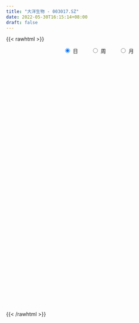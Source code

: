 ```yaml
---
title: "大洋生物 - 003017.SZ"
date: 2022-05-30T16:15:14+08:00
draft: false
---
```

{{< rawhtml >}}
    <div style="text-align: center">
        <label style="padding: 1rem;"><input style="margin-right: .5rem" type="radio" name="period" value="D" checked onclick="period_change(this)">日</label>
        <label style="padding: 1rem;"><input style="margin-right: .5rem" type="radio" name="period" value="W" onclick="period_change(this)">周</label>
        <label style="padding: 1rem;"><input style="margin-right: .5rem" type="radio" name="period" value="M" onclick="period_change(this)">月</label>
    </div>
    <div id="chart" style="height: 700px;"></div> 
    <script type="text/javascript">
        const D_v = [3648.99,3595.0,3771.0,5622.0,4738.0,4633.0,4602.0,4613.0,4487.44,3893.79,3811.44,4155.0,3909.0,2384.0,3672.44,5469.0,5354.44,5261.44,5790.0,3343.0,2108.99,3973.0,2248.0,2659.0,2527.0,2169.0,4316.0,2385.0,3330.0,2988.0,4279.27,3245.0,7939.0,5677.0,8969.0,5902.0,4311.0,4177.0,4181.0,3684.0,3491.0,2454.0,3053.0,2574.0,8504.0,14044.0,7624.0,6451.0,5451.0,6883.0,4892.0,3851.0,4589.0,5454.0,5032.0,4670.0,3850.0,18776.0,20211.0,11398.0,9358.0,7434.0,8314.0,7162.0,4021.0,3110.0,10957.0,6379.0,5852.0,6092.0,6619.0,6017.0,6285.0,6827.0,5516.0,3425.0,4074.0,3847.0,9297.31,7135.31,4544.0,4383.05,9960.05,7552.05,13899.05,10511.0,10124.26,8073.0,5856.0,6516.99,7167.03,1877.0,4240.0,2243.0,1618.0,1851.0,2759.26,1505.0,1571.0,2449.0,2581.26,7204.0,4235.0,2536.0,4397.0,2661.0,4811.0,3265.6,5082.0,2821.6,2149.0,3321.0,2057.0,2501.0,2090.0,2996.0,1796.0,2362.26,2790.0,2160.0,4226.01,3985.01,2880.0,3940.0,5416.0,2776.03,3263.0,3652.0,3393.0,24226.81,36086.37,19629.17,13462.54,9249.0,9308.54,5771.71,3581.17,3288.99,3132.54,2783.0,2872.0,2679.3,4557.0,7091.0,4558.0,2730.0,2526.0,2900.0,5819.55,4981.05,3018.26,1945.0,26453.89,87324.22,106121.84,121162.68,90367.05,74839.56,59492.19,43812.05,34420.75,38984.0,27693.57,49188.3,10488.9,118528.11,63827.4,67653.58,61276.05,62183.13,39240.0,23507.21,22710.0,23349.75,21928.0,16777.0,19030.0,14788.0,22926.0,18538.0,21268.88,20917.64,19479.0,15266.93,15746.0,23240.0,13034.8,23340.25,14484.0,17224.0,13474.0,16903.0,40591.25,23698.0,37673.52,101189.37,89777.0,134826.26,135878.75,113854.68,75608.03,61184.51,61777.61,56347.58,75723.0,61513.13,51014.27,48784.76,56238.0,73513.65,50843.0,30703.0,37228.99,35381.0,19099.59,14120.99,14297.0,14845.0,21719.94,17047.0,10631.0,19627.02,12409.02,9679.27,15904.27,16160.0,12556.75,18080.75,13343.75,20259.33,16355.5,12454.0,10743.0,10185.0,13442.0,23751.9,23516.0,23281.0,23486.0,14474.0,12988.0,8100.0,8104.0,6483.0,4941.0,10717.0,5016.0,6823.0,7915.0,5855.75]
const D_histogram = [0.0,-0.0270395442,-0.023643819,-0.000670564,0.0044485745,0.0326813978,0.078250351,0.07678181,0.1073553973,0.1285000098,0.1247261172,0.0851320183,0.0765199719,0.0699966355,0.0322774822,0.0316072485,0.0365143616,0.0420623693,-0.0353631172,-0.1021856672,-0.1284536602,-0.1506393269,-0.1430158781,-0.1033806156,-0.0710501545,-0.0639763791,-0.0838070118,-0.0848087,-0.1056717962,-0.1044639276,-0.0860567468,-0.0806125232,0.0123316026,0.0428994928,0.1264829368,0.1307737886,0.14866025,0.1393301731,0.1080074206,0.042597899,-0.0261667004,-0.0627373259,-0.0898328412,-0.0883045731,0.0014851077,0.1374177874,0.201659197,0.237560297,0.203497019,0.0611710733,0.0050903515,-0.0137887684,-0.0051386597,0.0171336121,0.0148285596,-0.0321501717,-0.0771519243,0.149654554,0.3061272658,0.3445218343,0.3846050948,0.3685239571,0.3574482499,0.1973897198,0.1203709165,0.0302398316,-0.226827099,-0.3607441517,-0.4185653576,-0.4336405557,-0.4348228254,-0.4147570717,-0.37828915,-0.3913024291,-0.3973794629,-0.3640613544,-0.3159024277,-0.2557788921,-0.1358417838,-0.0565063377,-0.0219655718,0.0223050878,0.1213568084,0.1299361538,0.2482655522,0.2926836636,0.3113925918,0.2593283614,0.1624904109,0.0218735646,-0.1516250651,-0.2335462519,-0.357902697,-0.3943083618,-0.360017495,-0.3251502777,-0.3267464208,-0.2859128577,-0.2442247985,-0.2297951192,-0.2103469601,-0.2597691798,-0.3108845596,-0.3060662202,-0.3167988387,-0.2989795812,-0.2150158165,-0.2064626757,-0.2847202041,-0.2945749764,-0.2527101071,-0.241311974,-0.1897068837,-0.0973047494,-0.006290096,0.1154741775,0.198173136,0.2618106454,0.3108444583,0.3487223994,0.3902293326,0.3537262008,0.3415491726,0.2864050811,0.2933600588,0.2948083003,0.3016298289,0.3190704547,0.3223801334,0.5348191266,0.6706989074,0.6108186488,0.5123114192,0.4172023385,0.2848620269,0.2075881009,0.110332336,0.0743222569,0.033107558,0.0124137939,-0.0135066373,-0.0419516426,-0.0340161832,-0.0036166135,-0.0277308743,-0.0572444388,-0.0591084355,-0.0708513804,-0.065673007,-0.115104473,-0.1531528682,-0.1510904703,0.0812035478,0.467776152,0.6431753433,0.8536057704,0.8739053354,0.7936766215,0.4550007442,0.2780150652,0.1031660474,0.0107009457,-0.0744443308,0.1163892819,0.4954590932,0.6792260894,0.6336731057,0.346413116,-0.0499952727,-0.4894541948,-0.8551624325,-1.0475877299,-1.2082724502,-1.2166319747,-1.1237531404,-0.9678131355,-0.7795927546,-0.621987468,-0.5989054522,-0.5106516538,-0.4054336285,-0.2916216856,-0.2370752141,-0.1843418441,-0.1248782828,-0.1074249348,-0.0576224373,-0.0666047122,-0.0562881049,-0.0323733237,0.0148390783,0.0856323839,0.1934647095,0.2265212456,0.3208651578,0.456242126,0.6685516936,0.8698408466,1.222719503,1.0826253613,0.863060041,0.6657679247,0.5269990719,0.5075660185,0.5730030255,0.3480268416,0.2028291144,0.1728582685,0.1869304164,0.1285267433,0.0140635989,-0.0944685277,-0.2680451276,-0.4797001849,-0.6085832977,-0.7380699895,-0.8569121694,-0.9487742396,-0.9465482596,-0.9362776882,-0.8849078183,-0.8716332011,-0.7718169941,-0.6161261855,-0.5508724071,-0.5763768003,-0.591660155,-0.7368717994,-0.7621370963,-0.7506423146,-0.652457427,-0.4633916639,-0.2887598157,-0.1495401595,-0.0107555226,0.2015540795,0.3845410391,0.4857115477,0.5572703019,0.5580225511,0.5424394995,0.4925858223,0.481454941,0.4525994424,0.4360899434,0.3518853525,0.301615052,0.2586075019,0.2320280373,0.2172480558]
const D_fast = [0.0,-0.0337994302,-0.0363146598,-0.0135090458,-0.0072777637,0.0291254091,0.09425695,0.1119838616,0.1693962982,0.2226659131,0.2500735498,0.2317624555,0.242280402,0.2532562245,0.2236064418,0.2308380202,0.2448737238,0.2609373237,0.1746710579,0.0823020912,0.0239206831,-0.0359248153,-0.0640553361,-0.0502652275,-0.035697305,-0.0446176244,-0.08540001,-0.1076038732,-0.1548849185,-0.1797930318,-0.1829000376,-0.1976089449,-0.1015819184,-0.060289155,0.0549150232,0.0918993221,0.146950846,0.1724533124,0.168132415,0.1133723681,0.0380660936,-0.0141888633,-0.0637425889,-0.0842904641,0.0058704937,0.1761576202,0.2908138291,0.3861050033,0.4029159801,0.2758828027,0.2210746687,0.1987483568,0.2061138006,0.2326694753,0.2340715627,0.1790552886,0.1147655548,0.3789856716,0.6119901999,0.7365152269,0.8727497612,0.9487996127,1.027085968,0.9163748678,0.8694487937,0.7868776667,0.4731039614,0.2490008707,0.0865383254,-0.0369470116,-0.1468349877,-0.2304585019,-0.2885628677,-0.399401754,-0.5048236536,-0.5625208837,-0.5933375639,-0.5971587513,-0.511182089,-0.4459732272,-0.4169238543,-0.3670769228,-0.2376860001,-0.1966226162,-0.0162268298,0.1013621975,0.1979192736,0.2106871336,0.1544717858,0.0193233307,-0.1920815653,-0.332389315,-0.5462214344,-0.6812041897,-0.7369176966,-0.7833380488,-0.8666207971,-0.8972654484,-0.9166335889,-0.9596526894,-0.9927912702,-1.1071557849,-1.2359923046,-1.3076905202,-1.3976228484,-1.4545484863,-1.4243386756,-1.4674012037,-1.6168387832,-1.7003372996,-1.7216499571,-1.7705798175,-1.7664014481,-1.6983255011,-1.6088833717,-1.4582505539,-1.3260083114,-1.1969181406,-1.0701732132,-0.9451146722,-0.8060504059,-0.7541219875,-0.6809117225,-0.6644545437,-0.5841595513,-0.5090092347,-0.4267802489,-0.3295720094,-0.2456672974,0.1004764775,0.4040309852,0.4968553888,0.5264260139,0.5356175178,0.474492713,0.4491158122,0.3794431313,0.3620136164,0.329075807,0.3114854914,0.2821884008,0.2432554849,0.2426868985,0.2721823149,0.2411353355,0.1973106612,0.1806695556,0.1512137657,0.1399738874,0.0617663031,-0.0145703092,-0.0502805289,0.2023143762,0.7058310183,1.0420240455,1.4658559152,1.7046318141,1.8228222555,1.5978965643,1.4904146516,1.3413571456,1.2515672803,1.1478109211,1.3677418543,1.8706764389,2.2242499574,2.3371152502,2.1364585395,1.7275513326,1.1657288618,0.586230016,0.1319077861,-0.3308450468,-0.6433625649,-0.8314220157,-0.9174352946,-0.9241131024,-0.9220046828,-1.0486490301,-1.0880581451,-1.084198527,-1.0432920054,-1.0480143374,-1.0413664285,-1.0131224379,-1.0225253235,-0.9871284354,-1.0127618884,-1.0165173073,-1.000695857,-0.9497736854,-0.8575722838,-0.7013737808,-0.6116869334,-0.4371267317,-0.187689232,0.191758259,0.6105076236,1.2690661557,1.3996283543,1.3958280444,1.3649779093,1.3579588244,1.4654172756,1.674105039,1.5361355655,1.4416451169,1.4548888381,1.5156935902,1.4894216029,1.3784743581,1.2463250996,1.0057372178,0.6741571143,0.3931281771,0.0791239879,-0.2539462343,-0.5830018644,-0.8174129494,-1.0412118,-1.2110688847,-1.4157025677,-1.5088406092,-1.507181347,-1.5796456704,-1.7492442637,-1.9124426572,-2.2418722514,-2.4576718224,-2.6338376193,-2.6987670885,-2.6255492414,-2.523107347,-2.4212727307,-2.2851769745,-2.0224788525,-1.7433566332,-1.5207582376,-1.3098819079,-1.169624021,-1.0495971977,-0.9763044193,-0.8670715654,-0.7827772033,-0.6902642165,-0.6864974693,-0.6613640068,-0.6397196814,-0.6082921366,-0.5687601043]
const D_slow = [0.0,-0.006759886,-0.0126708408,-0.0128384818,-0.0117263382,-0.0035559887,0.016006599,0.0352020515,0.0620409009,0.0941659033,0.1253474326,0.1466304372,0.1657604301,0.183259589,0.1913289596,0.1992307717,0.2083593621,0.2188749544,0.2100341751,0.1844877583,0.1523743433,0.1147145116,0.0789605421,0.0531153882,0.0353528495,0.0193587547,-0.0015929982,-0.0227951732,-0.0492131223,-0.0753291042,-0.0968432909,-0.1169964217,-0.113913521,-0.1031886478,-0.0715679136,-0.0388744665,-0.001709404,0.0331231393,0.0601249944,0.0707744692,0.0642327941,0.0485484626,0.0260902523,0.004014109,0.004385386,0.0387398328,0.0891546321,0.1485447063,0.1994189611,0.2147117294,0.2159843173,0.2125371252,0.2112524602,0.2155358633,0.2192430032,0.2112054602,0.1919174791,0.2293311176,0.3058629341,0.3919933927,0.4881446664,0.5802756556,0.6696377181,0.718985148,0.7490778772,0.7566378351,0.6999310603,0.6097450224,0.505103683,0.3966935441,0.2879878377,0.1842985698,0.0897262823,-0.008099325,-0.1074441907,-0.1984595293,-0.2774351362,-0.3413798592,-0.3753403052,-0.3894668896,-0.3949582825,-0.3893820106,-0.3590428085,-0.32655877,-0.264492382,-0.1913214661,-0.1134733181,-0.0486412278,-0.0080186251,-0.0025502339,-0.0404565002,-0.0988430632,-0.1883187374,-0.2868958279,-0.3769002016,-0.458187771,-0.5398743763,-0.6113525907,-0.6724087903,-0.7298575701,-0.7824443101,-0.8473866051,-0.925107745,-1.0016243,-1.0808240097,-1.155568905,-1.2093228591,-1.2609385281,-1.3321185791,-1.4057623232,-1.46893985,-1.5292678435,-1.5766945644,-1.6010207518,-1.6025932758,-1.5737247314,-1.5241814474,-1.458728786,-1.3810176714,-1.2938370716,-1.1962797384,-1.1078481883,-1.0224608951,-0.9508596248,-0.8775196101,-0.803817535,-0.7284100778,-0.6486424641,-0.5680474308,-0.4343426491,-0.2666679223,-0.1139632601,0.0141145947,0.1184151794,0.1896306861,0.2415277113,0.2691107953,0.2876913595,0.295968249,0.2990716975,0.2956950382,0.2852071275,0.2767030817,0.2757989283,0.2688662098,0.2545551001,0.2397779912,0.2220651461,0.2056468943,0.1768707761,0.138582559,0.1008099415,0.1211108284,0.2380548664,0.3988487022,0.6122501448,0.8307264787,1.029145634,1.1428958201,1.2123995864,1.2381910982,1.2408663347,1.222255252,1.2513525724,1.3752173457,1.5450238681,1.7034421445,1.7900454235,1.7775466053,1.6551830566,1.4413924485,1.179495516,0.8774274034,0.5732694098,0.2923311247,0.0503778408,-0.1445203478,-0.3000172148,-0.4497435779,-0.5774064913,-0.6787648985,-0.7516703198,-0.8109391234,-0.8570245844,-0.8882441551,-0.9151003888,-0.9295059981,-0.9461571761,-0.9602292024,-0.9683225333,-0.9646127637,-0.9432046677,-0.8948384903,-0.8382081789,-0.7579918895,-0.643931358,-0.4767934346,-0.259333223,0.0463466528,0.3170029931,0.5327680033,0.6992099845,0.8309597525,0.9578512571,1.1011020135,1.1881087239,1.2388160025,1.2820305696,1.3287631737,1.3608948596,1.3644107593,1.3407936273,1.2737823454,1.1538572992,1.0017114748,0.8171939774,0.6029659351,0.3657723752,0.1291353103,-0.1049341118,-0.3261610664,-0.5440693666,-0.7370236152,-0.8910551615,-1.0287732633,-1.1728674634,-1.3207825022,-1.505000452,-1.6955347261,-1.8831953047,-2.0463096615,-2.1621575775,-2.2343475314,-2.2717325712,-2.2744214519,-2.224032932,-2.1278976722,-2.0064697853,-1.8671522098,-1.7276465721,-1.5920366972,-1.4688902416,-1.3485265064,-1.2353766458,-1.1263541599,-1.0383828218,-0.9629790588,-0.8983271833,-0.840320174,-0.78600816]
const D_data = [['2021-05-19', 39.6059, 39.2217, 39.0148, 39.6059],['2021-05-20', 39.0936, 38.798, 38.7291, 39.2118],['2021-05-21', 38.9163, 39.0936, 38.7882, 39.4483],['2021-05-24', 39.0936, 39.399, 38.8177, 39.734],['2021-05-25', 39.202, 39.2512, 38.8966, 39.3892],['2021-05-26', 39.2414, 39.6453, 39.1133, 39.6847],['2021-05-27', 39.6453, 40.1084, 39.4877, 40.2759],['2021-05-28', 40.1576, 39.7044, 39.4089, 40.3153],['2021-05-31', 39.6749, 40.266, 39.4187, 40.266],['2021-06-01', 40.0197, 40.3941, 40.0197, 40.4631],['2021-06-02', 40.4039, 40.2463, 40.0788, 40.5813],['2021-06-03', 40.2463, 39.7833, 39.7833, 40.4335],['2021-06-04', 39.7734, 40.1281, 39.5271, 40.335],['2021-06-07', 40.1576, 40.197, 39.9212, 40.335],['2021-06-08', 40.2266, 39.7537, 39.5369, 40.2266],['2021-06-09', 39.7537, 40.1675, 39.5665, 41.2217],['2021-06-10', 39.9015, 40.3054, 39.7537, 40.5616],['2021-06-11', 40.3547, 40.4039, 40.2069, 40.936],['2021-06-15', 40.3054, 39.202, 39.1133, 40.4828],['2021-06-16', 39.0148, 38.9163, 38.6601, 39.3695],['2021-06-17', 38.8276, 39.1034, 38.8276, 39.3103],['2021-06-18', 39.01, 38.93, 38.4, 39.22],['2021-06-21', 38.93, 39.16, 38.63, 39.3],['2021-06-22', 39.25, 39.6, 39.09, 39.64],['2021-06-23', 39.5, 39.64, 39.38, 40.1],['2021-06-24', 39.82, 39.38, 39.37, 39.83],['2021-06-25', 39.6, 38.95, 38.71, 39.65],['2021-06-28', 38.99, 39.06, 38.78, 39.2],['2021-06-29', 39.1, 38.67, 38.63, 39.1],['2021-06-30', 38.75, 38.8, 38.65, 38.98],['2021-07-01', 38.79, 38.98, 38.63, 39.37],['2021-07-02', 38.78, 38.8, 38.51, 38.98],['2021-07-05', 39.99, 40.12, 39.0, 40.2],['2021-07-06', 39.73, 39.68, 39.33, 40.11],['2021-07-07', 39.49, 40.71, 39.4, 40.92],['2021-07-08', 40.5, 40.05, 39.91, 40.58],['2021-07-09', 40.0, 40.39, 39.62, 40.55],['2021-07-12', 40.68, 40.19, 40.05, 40.68],['2021-07-13', 40.18, 39.91, 39.69, 40.18],['2021-07-14', 39.88, 39.29, 39.22, 39.88],['2021-07-15', 39.12, 38.9, 38.65, 39.29],['2021-07-16', 39.13, 38.99, 38.8, 39.16],['2021-07-19', 38.68, 38.88, 38.56, 39.02],['2021-07-20', 38.57, 39.1, 38.48, 39.1],['2021-07-21', 39.09, 40.42, 38.85, 40.46],['2021-07-22', 40.06, 41.67, 40.06, 42.68],['2021-07-23', 41.65, 41.46, 40.91, 42.18],['2021-07-26', 41.18, 41.57, 40.22, 41.9],['2021-07-27', 41.49, 40.9, 40.7, 41.88],['2021-07-28', 40.92, 39.2, 38.93, 41.14],['2021-07-29', 39.2, 39.8, 39.2, 40.28],['2021-07-30', 39.68, 40.09, 39.4, 40.21],['2021-08-02', 40.13, 40.43, 39.72, 40.45],['2021-08-03', 40.42, 40.72, 40.06, 41.37],['2021-08-04', 40.4, 40.51, 40.38, 40.85],['2021-08-05', 40.35, 39.84, 39.75, 40.6],['2021-08-06', 39.64, 39.6, 39.21, 39.89],['2021-08-09', 39.59, 43.56, 39.59, 43.56],['2021-08-10', 44.49, 43.94, 43.15, 44.9],['2021-08-11', 43.94, 43.3, 42.77, 44.44],['2021-08-12', 44.17, 43.89, 43.2, 44.5],['2021-08-13', 43.4, 43.63, 43.35, 44.08],['2021-08-16', 43.53, 44.0, 42.69, 44.38],['2021-08-17', 44.0, 41.99, 41.73, 44.17],['2021-08-18', 42.01, 42.62, 41.8, 42.86],['2021-08-19', 42.53, 42.17, 41.82, 42.89],['2021-08-20', 40.58, 39.16, 38.7, 41.0],['2021-08-23', 39.16, 39.5, 39.02, 39.95],['2021-08-24', 39.65, 39.7, 39.44, 40.17],['2021-08-25', 39.51, 39.76, 39.38, 39.9],['2021-08-26', 39.75, 39.59, 39.49, 40.75],['2021-08-27', 39.43, 39.6, 38.09, 39.78],['2021-08-30', 39.48, 39.66, 39.3, 40.26],['2021-08-31', 39.89, 38.8, 38.61, 39.89],['2021-09-01', 38.92, 38.51, 38.28, 39.09],['2021-09-02', 38.49, 38.75, 38.47, 38.78],['2021-09-03', 38.67, 38.85, 38.55, 39.1],['2021-09-06', 38.74, 39.02, 38.58, 39.15],['2021-09-07', 39.02, 40.05, 38.86, 40.54],['2021-09-08', 39.8, 39.95, 39.65, 40.4],['2021-09-09', 39.96, 39.61, 39.39, 40.06],['2021-09-10', 39.61, 39.89, 39.3, 39.94],['2021-09-13', 39.9, 40.97, 39.89, 41.25],['2021-09-14', 40.7, 40.18, 39.97, 40.99],['2021-09-15', 40.09, 42.01, 39.81, 42.49],['2021-09-16', 41.61, 41.71, 40.91, 42.29],['2021-09-17', 41.56, 41.78, 41.0, 43.3],['2021-09-22', 41.19, 41.02, 40.13, 41.23],['2021-09-23', 41.2, 40.22, 40.2, 41.2],['2021-09-24', 40.41, 39.1, 39.0, 40.41],['2021-09-27', 39.05, 37.78, 37.66, 39.08],['2021-09-28', 37.79, 38.07, 37.53, 38.25],['2021-09-29', 37.8, 36.72, 36.69, 38.25],['2021-09-30', 36.95, 37.05, 36.92, 37.29],['2021-10-08', 37.1, 37.58, 37.1, 37.65],['2021-10-11', 37.45, 37.44, 37.11, 37.63],['2021-10-12', 37.44, 36.74, 36.46, 37.48],['2021-10-13', 36.88, 37.05, 36.55, 37.08],['2021-10-14', 37.01, 36.98, 36.61, 37.01],['2021-10-15', 37.0, 36.5, 36.5, 37.0],['2021-10-18', 36.5, 36.37, 35.66, 36.5],['2021-10-19', 35.8, 35.12, 34.71, 35.9],['2021-10-20', 35.07, 34.47, 34.46, 35.08],['2021-10-21', 34.3, 34.66, 34.3, 34.83],['2021-10-22', 34.83, 34.05, 33.96, 34.83],['2021-10-25', 34.5, 34.02, 33.88, 34.5],['2021-10-26', 33.98, 34.75, 33.96, 34.98],['2021-10-27', 34.58, 33.71, 33.7, 34.59],['2021-10-28', 33.7, 32.05, 32.03, 33.7],['2021-10-29', 32.1, 32.24, 32.1, 32.64],['2021-11-01', 32.2, 32.55, 31.88, 32.72],['2021-11-02', 32.55, 31.9, 31.81, 32.85],['2021-11-03', 31.9, 32.18, 31.9, 32.46],['2021-11-04', 32.12, 32.74, 32.12, 32.77],['2021-11-05', 32.9, 32.95, 32.52, 32.98],['2021-11-08', 32.95, 33.73, 32.71, 33.82],['2021-11-09', 33.7, 33.7, 33.32, 33.88],['2021-11-10', 33.7, 33.83, 33.3, 33.96],['2021-11-11', 33.78, 33.98, 33.7, 34.15],['2021-11-12', 34.0, 34.15, 33.85, 34.19],['2021-11-15', 33.98, 34.53, 33.51, 34.59],['2021-11-16', 34.38, 33.7, 33.7, 34.58],['2021-11-17', 33.58, 34.0, 33.53, 34.12],['2021-11-18', 34.0, 33.39, 33.32, 34.37],['2021-11-19', 33.67, 34.14, 32.95, 34.65],['2021-11-22', 34.24, 34.21, 33.8, 34.24],['2021-11-23', 34.17, 34.43, 34.1, 34.57],['2021-11-24', 34.38, 34.78, 34.33, 34.78],['2021-11-25', 34.71, 34.83, 34.6, 35.06],['2021-11-26', 38.31, 38.31, 37.94, 38.31],['2021-11-29', 38.2, 38.73, 37.15, 40.44],['2021-11-30', 38.3, 36.97, 36.82, 38.31],['2021-12-01', 36.77, 36.5, 35.89, 36.9],['2021-12-02', 36.25, 36.4, 36.18, 36.55],['2021-12-03', 36.4, 35.62, 35.62, 36.58],['2021-12-06', 35.62, 35.97, 35.15, 36.1],['2021-12-07', 35.95, 35.41, 35.31, 35.95],['2021-12-08', 35.4, 35.93, 35.29, 35.98],['2021-12-09', 35.9, 35.74, 35.58, 36.0],['2021-12-10', 35.86, 35.89, 35.73, 36.01],['2021-12-13', 35.8, 35.74, 35.62, 35.99],['2021-12-14', 35.6, 35.58, 35.27, 35.64],['2021-12-15', 35.7, 35.99, 35.48, 35.99],['2021-12-16', 35.99, 36.4, 35.9, 36.67],['2021-12-17', 36.43, 35.76, 35.72, 36.49],['2021-12-20', 35.51, 35.55, 35.51, 35.94],['2021-12-21', 35.31, 35.8, 35.31, 35.9],['2021-12-22', 35.8, 35.62, 35.53, 35.89],['2021-12-23', 37.9, 35.79, 35.39, 37.9],['2021-12-24', 35.55, 34.94, 34.81, 35.65],['2021-12-27', 34.7, 34.76, 34.25, 35.12],['2021-12-28', 34.98, 35.06, 34.8, 35.38],['2021-12-29', 35.16, 38.57, 35.16, 38.57],['2021-12-30', 41.8, 42.43, 40.0, 42.43],['2021-12-31', 42.48, 41.8, 40.9, 45.58],['2022-01-04', 44.0, 43.96, 41.45, 44.6],['2022-01-05', 45.0, 43.0, 42.17, 45.5],['2022-01-06', 43.0, 42.38, 39.67, 43.46],['2022-01-07', 42.36, 38.66, 38.51, 42.38],['2022-01-10', 39.14, 39.75, 38.41, 40.27],['2022-01-11', 40.1, 39.15, 38.4, 40.1],['2022-01-12', 39.1, 39.68, 38.82, 40.5],['2022-01-13', 39.9, 39.44, 39.13, 40.28],['2022-01-14', 39.1, 43.38, 38.63, 43.38],['2022-01-17', 47.72, 47.72, 47.72, 47.72],['2022-01-18', 51.5, 47.48, 46.46, 51.5],['2022-01-19', 44.82, 45.74, 43.0, 46.75],['2022-01-20', 45.73, 42.45, 42.44, 47.9],['2022-01-21', 42.28, 39.6, 39.6, 45.2],['2022-01-24', 38.43, 36.82, 36.6, 39.65],['2022-01-25', 36.21, 35.24, 35.2, 36.87],['2022-01-26', 35.91, 35.32, 35.03, 36.05],['2022-01-27', 35.36, 34.0, 34.0, 35.86],['2022-01-28', 34.24, 34.58, 33.88, 35.15],['2022-02-07', 35.3, 35.2, 34.01, 35.5],['2022-02-08', 34.99, 35.85, 34.61, 35.94],['2022-02-09', 35.65, 36.48, 35.42, 36.68],['2022-02-10', 36.4, 36.44, 35.91, 36.83],['2022-02-11', 36.34, 34.7, 34.59, 36.6],['2022-02-14', 35.02, 35.3, 35.0, 36.14],['2022-02-15', 35.22, 35.58, 34.82, 36.24],['2022-02-16', 35.59, 35.9, 35.09, 36.08],['2022-02-17', 35.76, 35.29, 35.21, 36.19],['2022-02-18', 34.89, 35.27, 34.8, 35.44],['2022-02-21', 35.25, 35.41, 34.97, 35.5],['2022-02-22', 35.18, 34.87, 34.49, 35.6],['2022-02-23', 35.1, 35.26, 34.95, 35.46],['2022-02-24', 35.23, 34.45, 33.81, 35.57],['2022-02-25', 34.67, 34.51, 34.41, 35.15],['2022-02-28', 34.51, 34.6, 33.45, 34.85],['2022-03-01', 34.78, 34.94, 34.4, 34.94],['2022-03-02', 34.82, 35.46, 34.51, 35.49],['2022-03-03', 35.33, 36.39, 35.2, 37.18],['2022-03-04', 36.3, 35.88, 35.6, 36.3],['2022-03-07', 36.0, 37.1, 35.56, 37.45],['2022-03-08', 37.2, 38.45, 37.1, 40.81],['2022-03-09', 38.0, 40.73, 37.77, 42.0],['2022-03-10', 44.22, 42.28, 41.31, 44.8],['2022-03-11', 41.06, 46.51, 40.5, 46.51],['2022-03-14', 46.0, 41.86, 41.86, 46.0],['2022-03-15', 40.0, 40.73, 38.65, 43.84],['2022-03-16', 41.73, 40.58, 39.0, 42.44],['2022-03-17', 40.53, 40.99, 39.63, 43.55],['2022-03-18', 41.02, 42.6, 40.51, 44.36],['2022-03-21', 43.15, 44.37, 42.86, 46.0],['2022-03-22', 44.66, 40.83, 40.0, 44.69],['2022-03-23', 39.66, 41.22, 39.5, 41.9],['2022-03-24', 40.57, 42.52, 39.9, 45.01],['2022-03-25', 42.22, 43.36, 41.6, 44.7],['2022-03-28', 44.08, 42.65, 42.49, 46.89],['2022-03-29', 42.51, 41.73, 41.2, 43.0],['2022-03-30', 41.4, 41.36, 40.08, 41.73],['2022-03-31', 41.31, 39.82, 39.31, 42.0],['2022-04-01', 39.28, 38.17, 38.17, 39.8],['2022-04-06', 38.0, 38.0, 37.76, 38.5],['2022-04-07', 38.0, 36.88, 36.84, 38.19],['2022-04-08', 36.99, 35.8, 35.68, 36.99],['2022-04-11', 35.66, 34.91, 34.81, 36.28],['2022-04-12', 34.91, 35.12, 34.0, 35.29],['2022-04-13', 34.83, 34.5, 34.22, 35.59],['2022-04-14', 34.7, 34.42, 34.24, 34.88],['2022-04-15', 35.11, 33.35, 33.3, 35.61],['2022-04-18', 33.56, 33.99, 32.67, 34.01],['2022-04-19', 33.99, 34.71, 33.66, 34.75],['2022-04-20', 35.0, 33.57, 33.3, 35.0],['2022-04-21', 33.4, 31.93, 31.8, 33.4],['2022-04-22', 31.68, 31.3, 29.4, 32.0],['2022-04-25', 30.89, 28.5, 28.5, 30.99],['2022-04-26', 28.6, 28.71, 28.5, 29.49],['2022-04-27', 28.79, 28.27, 27.0, 28.79],['2022-04-28', 28.13, 28.81, 27.82, 29.2],['2022-04-29', 29.1, 29.98, 29.04, 30.45],['2022-05-05', 29.8, 30.17, 29.74, 30.46],['2022-05-06', 29.5, 30.08, 29.3, 30.41],['2022-05-09', 30.11, 30.44, 30.06, 31.1],['2022-05-10', 30.1, 32.07, 29.89, 32.8],['2022-05-11', 31.88, 32.7, 31.4, 33.6],['2022-05-12', 32.27, 32.5, 31.88, 33.1],['2022-05-13', 32.5, 32.74, 32.4, 34.14],['2022-05-16', 33.0, 32.24, 31.93, 33.49],['2022-05-17', 32.26, 32.2, 31.5, 32.59],['2022-05-18', 32.22, 31.79, 31.65, 32.4],['2022-05-19', 31.3, 32.3, 31.01, 32.33],['2022-05-20', 32.46, 32.16, 32.03, 32.78],['2022-05-23', 32.25, 32.38, 32.1, 32.5],['2022-05-24', 32.3, 31.42, 31.4, 32.38],['2022-05-25', 31.26, 31.6, 31.2, 31.71],['2022-05-26', 32.4, 31.53, 31.33, 32.4],['2022-05-27', 31.53, 31.62, 31.3, 32.3],['2022-05-30', 31.63, 31.72, 31.31, 31.91]]
const W_v = [169669.25,254027.0,143298.1,95227.04,74727.14,96617.53,95149.18,98099.61,71015.94,37796.0,58782.24,48108.13,34769.06,50608.81,36762.0,18750.94,13215.0,31596.18,28972.07,28290.81,25729.0,19529.0,27919.0,34177.0,34165.44,46740.52,39593.0,11948.0,20375.71,19373.35,24208.0,20256.67,22141.32,15214.99,13919.0,16227.27,32798.0,17987.0,35799.0,27528.0,23595.0,67177.0,33564.0,30959.0,26127.0,29206.67,52046.41,20445.99,15527.03,1618.0,10135.26,20953.26,18641.2,12118.0,12104.26,20447.02,37310.84,87735.62,18557.41,21757.3,18956.6,224863.21,345861.48,194098.67,321774.04,170990.09,95449.0,95470.45,89845.05,111890.25,499344.9,368772.41,293273.16,227669.64,47517.58,83869.96,66709.31,80493.33,20928.0,107476.9,50149.0,35412.0,5855.75]
const W_histogram = [0.0,0.8613789174,1.0731097624,1.2727906038,1.0787018704,1.2459758856,1.4747251773,1.3229938814,0.740928829,0.3914071028,-0.2432241226,-0.6568031996,-0.8960815069,-0.9593420494,-1.0633264214,-1.2302333829,-1.0836201588,-1.0135572093,-0.8991528721,-0.9878844102,-0.797146674,-0.6770946832,-0.46777245,-0.2061181876,-0.0468844879,-0.0273630282,-0.3315268029,-0.5892289156,-0.6853799524,-0.7051143518,-0.6321846353,-0.5154973507,-0.3857643202,-0.3654378201,-0.3185806478,-0.2676737877,-0.1052444656,-0.0720047798,0.125657338,0.1706682483,0.1734113496,0.4375786101,0.3083059119,0.2518513962,0.1674803053,0.1838864146,0.3164235851,0.2224337206,0.0310863598,-0.0466733282,-0.1518022328,-0.3556588128,-0.5690555649,-0.6151277963,-0.5212364212,-0.4205718801,-0.0532226482,0.0243544589,0.1050860681,0.1577961958,0.1457860123,0.5836273675,0.6409677418,0.9569575381,0.8738678316,0.4638728994,0.1974382485,0.0632192924,-0.0661150306,-0.0495255278,0.6487209985,0.8082263062,0.9178839022,0.6087423431,0.2318896634,-0.1732817312,-0.549040984,-0.8388290852,-0.9670080192,-0.8215968804,-0.7172241215,-0.6398574114,-0.5411715909]
const W_fast = [0.0,1.0767236467,1.5567319324,2.0746104247,2.1501971589,2.6289651455,3.2263957315,3.405412906,3.0085800609,2.7569101103,2.0614728543,1.4836929774,1.0203942934,0.7172982385,0.3474822612,-0.126983046,-0.2512748616,-0.4346012145,-0.5449850953,-0.8806877359,-0.8892366682,-0.9384583482,-0.8460792275,-0.6359545121,-0.4884419343,-0.4757612317,-0.8628067071,-1.2678160487,-1.5353120736,-1.7313250609,-1.8164415033,-1.8286285564,-1.7953366059,-1.8663695609,-1.8991575505,-1.9151691373,-1.7790509316,-1.7638124408,-1.5347359885,-1.4470580161,-1.4009620774,-1.0274001644,-1.0795963846,-1.0730880513,-1.1155890659,-1.0532113529,-0.8415682861,-0.8799497204,-1.0635254913,-1.1529535113,-1.2960329741,-1.5888042573,-1.9444649007,-2.1443190811,-2.1807368113,-2.1852152403,-1.8311716705,-1.7475059486,-1.6405028223,-1.5483436457,-1.5239073261,-0.940159129,-0.7225768193,-0.1673476385,-0.031970387,-0.3259970944,-0.5430721832,-0.6614863162,-0.8073493968,-0.803141276,0.0572854999,0.4188473841,0.7579759557,0.6010199824,0.2821397186,-0.1663521088,-0.6793716077,-1.1788669802,-1.548797919,-1.6087860002,-1.6837192718,-1.7663169145,-1.8029239917]
const W_slow = [0.0,0.2153447293,0.4836221699,0.8018198209,1.0714952885,1.3829892599,1.7516705542,2.0824190246,2.2676512319,2.3655030075,2.3046969769,2.140496177,1.9164758003,1.6766402879,1.4108086826,1.1032503368,0.8323452972,0.5789559948,0.3541677768,0.1071966742,-0.0920899942,-0.261363665,-0.3783067775,-0.4298363244,-0.4415574464,-0.4483982035,-0.5312799042,-0.6785871331,-0.8499321212,-1.0262107091,-1.184256868,-1.3131312057,-1.4095722857,-1.5009317407,-1.5805769027,-1.6474953496,-1.673806466,-1.691807661,-1.6603933265,-1.6177262644,-1.574373427,-1.4649787745,-1.3879022965,-1.3249394475,-1.2830693711,-1.2370977675,-1.1579918712,-1.1023834411,-1.0946118511,-1.1062801832,-1.1442307414,-1.2331454445,-1.3754093358,-1.5291912848,-1.6595003901,-1.7646433602,-1.7779490222,-1.7718604075,-1.7455888905,-1.7061398415,-1.6696933384,-1.5237864965,-1.3635445611,-1.1243051766,-0.9058382187,-0.7898699938,-0.7405104317,-0.7247056086,-0.7412343662,-0.7536157482,-0.5914354986,-0.389378922,-0.1599079465,-0.0077223607,0.0502500552,0.0069296224,-0.1303306236,-0.3400378949,-0.5817898998,-0.7871891198,-0.9664951502,-1.1264595031,-1.2617524008]
const W_data = [['2020-10-30', 34.1084, 43.2414, 34.1084, 52.0197],['2020-11-06', 44.4138, 56.7389, 44.0394, 59.1133],['2020-11-13', 54.9754, 52.335, 50.2463, 56.9852],['2020-11-20', 52.3153, 54.335, 51.3892, 56.0591],['2020-11-27', 54.197, 50.4926, 50.0493, 54.67],['2020-12-04', 50.6502, 56.0591, 50.5911, 58.8276],['2020-12-11', 56.2562, 59.2217, 55.1527, 59.665],['2020-12-18', 58.8867, 56.0591, 55.5172, 61.5764],['2020-12-25', 55.5665, 49.8128, 48.4926, 56.5714],['2020-12-31', 49.2414, 50.9852, 48.1773, 51.33],['2021-01-08', 51.0148, 45.133, 43.3498, 52.4631],['2021-01-15', 45.0443, 45.0148, 41.4581, 45.8128],['2021-01-22', 45.0345, 45.0936, 44.1182, 46.2562],['2021-01-29', 44.8571, 45.9901, 43.3498, 47.8325],['2021-02-05', 44.6404, 44.4335, 43.3892, 47.665],['2021-02-10', 44.6897, 42.1675, 41.7931, 44.6897],['2021-02-19', 42.6601, 45.2512, 42.4433, 45.399],['2021-02-26', 45.2611, 44.1379, 42.7882, 46.8867],['2021-03-05', 44.1281, 44.4926, 43.7438, 45.9606],['2021-03-12', 44.5813, 41.2906, 41.1823, 45.7833],['2021-03-19', 41.2906, 44.3547, 40.936, 45.0049],['2021-03-26', 44.532, 43.6946, 43.1133, 44.8276],['2021-04-02', 43.665, 45.202, 42.4631, 45.4581],['2021-04-09', 45.1429, 46.8079, 44.6601, 47.2808],['2021-04-16', 47.2906, 46.5025, 44.4532, 47.3892],['2021-04-23', 46.2069, 45.1429, 45.1232, 48.67],['2021-04-30', 42.7488, 40.0985, 39.9803, 43.2512],['2021-05-07', 40.0887, 38.6995, 38.5123, 40.2857],['2021-05-14', 38.7685, 39.1429, 38.2759, 39.4089],['2021-05-21', 39.1527, 39.0936, 38.5222, 39.6059],['2021-05-28', 39.0936, 39.7044, 38.8177, 40.3153],['2021-06-04', 39.6749, 40.1281, 39.4187, 40.5813],['2021-06-11', 40.1576, 40.4039, 39.5369, 41.2217],['2021-06-18', 40.3054, 38.93, 38.4, 40.4828],['2021-06-25', 38.93, 38.95, 38.63, 40.1],['2021-07-02', 38.99, 38.8, 38.51, 39.37],['2021-07-09', 39.99, 40.39, 39.0, 40.92],['2021-07-16', 40.68, 38.99, 38.65, 40.68],['2021-07-23', 38.68, 41.46, 38.48, 42.68],['2021-07-30', 41.18, 40.09, 38.93, 41.9],['2021-08-06', 40.13, 39.6, 39.21, 41.37],['2021-08-13', 39.59, 43.63, 39.59, 44.9],['2021-08-20', 43.53, 39.16, 38.7, 44.38],['2021-08-27', 39.16, 39.6, 38.09, 40.75],['2021-09-03', 39.48, 38.85, 38.28, 40.26],['2021-09-10', 38.74, 39.89, 38.58, 40.54],['2021-09-17', 39.9, 41.78, 39.81, 43.3],['2021-09-24', 41.19, 39.1, 39.0, 41.23],['2021-09-30', 39.05, 37.05, 36.69, 39.08],['2021-10-08', 37.1, 37.58, 37.1, 37.65],['2021-10-15', 37.45, 36.5, 36.46, 37.63],['2021-10-22', 36.5, 34.05, 33.96, 36.5],['2021-10-29', 34.5, 32.24, 32.03, 34.98],['2021-11-05', 32.2, 32.95, 31.81, 32.98],['2021-11-12', 32.95, 34.15, 32.71, 34.19],['2021-11-19', 33.98, 34.14, 32.95, 34.65],['2021-11-26', 34.24, 38.31, 33.8, 38.31],['2021-12-03', 38.2, 35.62, 35.62, 40.44],['2021-12-10', 35.62, 35.89, 35.15, 36.1],['2021-12-17', 35.8, 35.76, 35.27, 36.67],['2021-12-24', 35.51, 34.94, 34.81, 37.9],['2021-12-31', 34.7, 41.8, 34.25, 45.58],['2022-01-07', 44.0, 38.66, 38.51, 45.5],['2022-01-14', 39.14, 43.38, 38.4, 43.38],['2022-01-21', 47.72, 39.6, 39.6, 51.5],['2022-01-28', 38.43, 34.58, 33.88, 39.65],['2022-02-11', 35.3, 34.7, 34.01, 36.83],['2022-02-18', 35.02, 35.27, 34.8, 36.24],['2022-02-25', 35.25, 34.51, 33.81, 35.6],['2022-03-04', 34.51, 35.88, 33.45, 37.18],['2022-03-11', 36.0, 46.51, 35.56, 46.51],['2022-03-18', 46.0, 42.6, 38.65, 46.0],['2022-03-25', 43.15, 43.36, 39.5, 46.0],['2022-04-01', 44.08, 38.17, 38.17, 46.89],['2022-04-08', 38.0, 35.8, 35.68, 38.5],['2022-04-15', 35.66, 33.35, 33.3, 36.28],['2022-04-22', 33.56, 31.3, 29.4, 35.0],['2022-04-29', 30.89, 29.98, 27.0, 30.99],['2022-05-06', 29.8, 30.08, 29.3, 30.46],['2022-05-13', 30.11, 32.74, 29.89, 34.14],['2022-05-20', 33.0, 32.16, 31.01, 33.49],['2022-05-27', 32.25, 31.62, 31.2, 32.5],['2022-06-02', 31.63, 31.72, 31.31, 31.91]]
const M_v = [169669.25,579478.0599999999,386479.4799999999,192268.24,100324.12,117047.88,168067.96,80392.5,75747.54,121636.27,168407.0,130241.1,51347.72,137695.66,316154.6,1032724.28,297988.5,1448345.3599999999,313971.18,219821.65]
const M_histogram = [0.0,0.5287740171,0.7966921443,0.6010574992,0.3243350524,0.1469911486,-0.2533530561,-0.4851981451,-0.7024178393,-0.7216011701,-0.7786584208,-0.8840446805,-1.2074652397,-1.0390186632,-0.562359643,-0.6852274051,-0.7138243507,-0.3483562737,-0.715354358,-0.7815704118]
const M_fast = [0.0,0.6609675214,1.1280586846,1.0826884144,0.8870497307,0.746453614,0.2827711453,-0.07037348,-0.463197634,-0.6627812573,-0.9145031132,-1.2409005431,-1.8661874122,-1.9574955015,-1.621426392,-1.9156010054,-2.1226540387,-1.8442750301,-2.390111704,-2.6517203607]
const M_slow = [0.0,0.1321935043,0.3313665403,0.4816309151,0.5627146782,0.5994624654,0.5361242014,0.4148246651,0.2392202053,0.0588199128,-0.1358446924,-0.3568558626,-0.6587221725,-0.9184768383,-1.059066749,-1.2303736003,-1.408829688,-1.4959187564,-1.6747573459,-1.8701499489]
const M_data = [['2020-10-30', 34.1084, 43.2414, 34.1084, 52.0197],['2020-11-30', 44.4138, 51.5271, 44.0394, 59.1133],['2020-12-31', 51.2315, 50.9852, 48.1773, 61.5764],['2021-01-29', 51.0148, 45.9901, 41.4581, 52.4631],['2021-02-26', 44.6404, 44.1379, 41.7931, 47.665],['2021-03-31', 44.1281, 44.4236, 40.936, 45.9606],['2021-04-30', 44.4335, 40.0985, 39.9803, 48.67],['2021-05-31', 40.0887, 40.266, 38.2759, 40.3153],['2021-06-30', 40.0197, 38.8, 38.4, 41.2217],['2021-07-30', 38.79, 40.09, 38.48, 42.68],['2021-08-31', 40.13, 38.8, 38.09, 44.9],['2021-09-30', 38.92, 37.05, 36.69, 43.3],['2021-10-29', 37.1, 32.24, 32.03, 37.65],['2021-11-30', 32.2, 36.97, 31.81, 40.44],['2021-12-31', 36.77, 41.8, 34.25, 45.58],['2022-01-28', 44.0, 34.58, 33.88, 51.5],['2022-02-28', 35.3, 34.6, 33.45, 36.83],['2022-03-31', 34.78, 39.82, 34.4, 46.89],['2022-04-29', 39.28, 29.98, 27.0, 39.8],['2022-05-31', 29.8, 31.72, 29.3, 34.14]]
        const D_a = [null,38.7291,null,null,null,null,null,null,null,null,null,null,null,null,null,41.2217,null,null,null,null,null,null,null,null,null,null,null,null,null,null,null,38.51,null,null,null,null,null,40.68,null,null,null,null,null,38.48,null,null,null,null,null,null,null,null,null,null,null,null,null,null,44.9,null,null,null,null,null,null,null,null,null,null,null,null,38.09,null,null,null,null,null,null,null,null,null,null,null,null,null,null,43.3,null,null,null,null,null,null,null,null,null,null,null,null,null,null,null,null,null,null,null,null,null,null,null,null,31.81,null,null,null,null,null,null,null,null,null,null,null,null,null,null,null,null,null,null,40.44,null,null,null,null,35.15,null,null,null,null,null,null,null,null,null,null,null,null,null,null,null,null,null,null,45.58,null,null,null,null,null,38.4,null,null,null,null,51.5,null,null,null,null,null,null,null,33.88,null,null,null,36.83,null,null,null,null,null,null,null,null,null,null,null,33.45,null,null,null,null,null,null,null,null,46.51,null,null,null,null,null,null,null,null,null,null,null,null,null,null,null,null,null,null,null,null,null,null,null,null,null,null,null,null,null,null,27.0,null,null,null,null,null,null,null,null,34.14,null,null,null,null,null,null,null,31.2,null,null,null]
const W_a = [null,null,null,null,null,null,null,61.5764,null,null,null,41.4581,null,null,null,null,null,null,null,null,null,null,null,null,null,48.67,null,null,null,null,null,null,null,38.4,null,null,null,null,null,null,null,44.9,null,null,null,null,null,null,null,null,null,null,null,31.81,null,null,null,null,null,null,null,null,null,null,51.5,null,null,null,null,null,null,null,null,null,null,null,null,27.0,null,null,null,null,null]
const M_a = [null,null,61.5764,null,null,null,null,null,null,null,null,null,null,31.81,null,null,null,46.89,null,null]
        const D_b = [[{ coord: ['2021-05-20', 40.68] }, { coord: ['2022-01-18', 38.7291] }],[{ coord: ['2022-01-28', 36.83] }, { coord: ['2022-05-13', 33.88] }]]
const W_b = [[{ coord: ['2020-12-18', 48.67] }, { coord: ['2022-01-21', 41.4581] }]]
const M_b = []
    </script>
{{< /rawhtml >}}